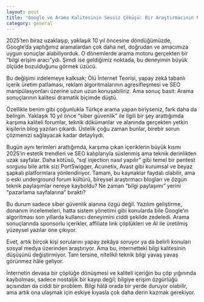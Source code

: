 ```yaml
---
layout: post
title: "Google ve Arama Kalitesinin Sessiz Çöküşü: Bir Araştırmacının Notları"
category: general
---
```


2025’ten biraz uzaklaşıp, yaklaşık 10 yıl öncesine döndüğümüzde, Google’da yaptığımız aramalardan çok daha net, doğrudan ve amacımıza uygun sonuçlar alabiliyorduk. O dönemlerde arama motoru gerçekten bir “bilgi erişim aracı”ydı. Şimdi ise geldiğimiz noktada, bu deneyimin büyük ölçüde bozulduğunu görmek üzücü.

Bu değişimi irdelemeye kalksak; Ölü İnternet Teorisi, yapay zekâ tabanlı içerik üretim patlaması, reklam algoritmalarının agresifleşmesi ve SEO manipülasyonları üzerine uzun uzun konuşabiliriz. Ama sonuç basit: Arama sonuçlarının kalitesi dramatik biçimde düştü.

Özellikle benim gibi çoğunlukla Türkçe arama yapan biriyseniz, fark daha da belirgin. Yaklaşık 10 yıl önce “siber güvenlik” ile ilgili bir şey arattığımda karşıma kaliteli forumlar, teknik dökümanlar ve alanında gerçekten yetkin kişilerin blog yazıları çıkardı. Üstelik çoğu zaman bunlar, birebir sorun çözmenizi sağlayacak kadar detaylıydı.

Bugün aynı terimleri arattığımda, karşıma çıkan içeriklerin büyük kısmı 2025’in estetik trendleri ve SEO kalıplarıyla süslenmiş ama teknik derinlikten uzak sayfalar. Daha kötüsü, “sql injection nasıl yapılır” gibi temel bir pentest sorgusu bile artık sizi PortSwigger, Acunetix, Avast gibi kurumsal ve beyaz şapkalı platformlara yönlendiriyor. Tamam, bu kaynaklar faydalı olabilir, ama o eski underground forum kültürü, bireysel araştırmacı blogları ve özgün teknik paylaşımlar nereye kayboldu? Ne zaman “bilgi paylaşımı” yerini “pazarlama sayfalarına” bıraktı?

Bu durum sadece siber güvenlik alanına özgü değil. Yazılım geliştirme, donanım incelemeleri, hatta sistem yönetimi gibi konularda bile Google’ın algoritması son yıllarda kullanıcı deneyimini ciddi şekilde zedeledi. Arama sonuçlarında sponsorlu içerikler, affiliate link çöplükleri ve AI ile üretilmiş yüzeysel yazılar öne çıkıyor.

Evet, artık birçok kişi sorularını yapay zekâya soruyor ya da belirli konuları sosyal medya üzerinden araştırıyor. Ama bu, internetteki bilgi kalitesinin düşüşünü değiştirmiyor. Tam tersine, nitelikli teknik bilgi yavaş yavaş görünmez hâle geliyor.

İnternetin devasa bir çöplüğe dönüşmesi ve kaliteli içeriğin bu çöp yığınında kaybolması, sadece nostaljik bir kayıp değil; bilgiye erişim özgürlüğü açısından da ciddi bir problem. Bilgi hâlâ orada bir yerde duruyor olabilir, ama artık ona ulaşmak için eskiye kıyasla çok daha derin kazmak gerekiyor.